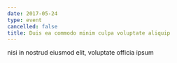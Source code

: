 ```yaml
---
date: 2017-05-24
type: event
cancelled: false
title: Duis ea commodo minim culpa voluptate aliquip
---
```

nisi in nostrud eiusmod elit, voluptate officia ipsum